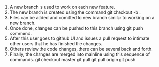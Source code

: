1. A new branch is used to work on each new feature.
2. The new branch is created using the command git checkout -b <name of branch>.
3. Files can be added and comitted to new branch similar to working on a new branch.
4. Once done, changes can be pushed to this branch using git push command.
5. After this user goes to github UI and issues a pull request to intimate other users that he has finished the changes.
6. Others review the code changes, there can be several back and forth.
7. Finally, the changes are merged into mainline using this sequence of commands.
	git checkout master
	git pull
	git pull origin <name of branch>
	git push

